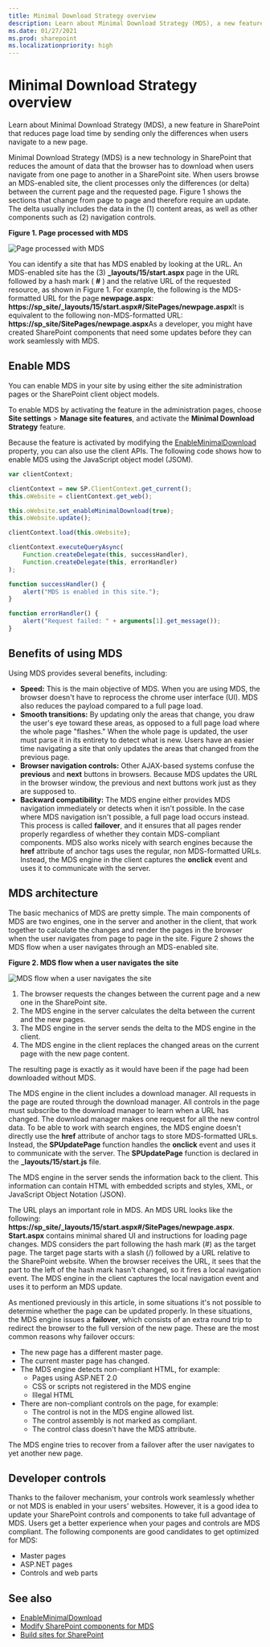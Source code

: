 ```yaml
---
title: Minimal Download Strategy overview
description: Learn about Minimal Download Strategy (MDS), a new feature in SharePoint that reduces page load time by sending only the differences when users navigate to a new page.
ms.date: 01/27/2021
ms.prod: sharepoint
ms.localizationpriority: high
---
```

# Minimal Download Strategy overview

Learn about Minimal Download Strategy (MDS), a new feature in SharePoint that reduces page load time by sending only the differences when users navigate to a new page.

Minimal Download Strategy (MDS) is a new technology in SharePoint that reduces the amount of data that the browser has to download when users navigate from one page to another in a SharePoint site. When users browse an MDS-enabled site, the client processes only the differences (or delta) between the current page and the requested page. Figure 1 shows the sections that change from page to page and therefore require an update. The delta usually includes the data in the (1) content areas, as well as other components such as (2) navigation controls.

**Figure 1. Page processed with MDS**

![Page processed with MDS](../images/MDS_UpdateSections.png)

You can identify a site that has MDS enabled by looking at the URL. An MDS-enabled site has the (3) **_layouts/15/start.aspx** page in the URL followed by a hash mark ( **#** ) and the relative URL of the requested resource, as shown in Figure 1. For example, the following is the MDS-formatted URL for the page **newpage.aspx**: **https://sp_site/_layouts/15/start.aspx#/SitePages/newpage.aspx**It is equivalent to the following non-MDS-formatted URL: **https://sp_site/SitePages/newpage.aspx**As a developer, you might have created SharePoint components that need some updates before they can work seamlessly with MDS. 

## Enable MDS

You can enable MDS in your site by using either the site administration pages or the SharePoint client object models.

To enable MDS by activating the feature in the administration pages, choose **Site settings** > **Manage site features**, and activate the **Minimal Download Strategy** feature.

Because the feature is activated by modifying the  [EnableMinimalDownload](https://msdn.microsoft.com/library/Microsoft.SharePoint.Client.Web.EnableMinimalDownload.aspx) property, you can also use the client APIs. The following code shows how to enable MDS using the JavaScript object model (JSOM).

```javascript
var clientContext;

clientContext = new SP.ClientContext.get_current();
this.oWebsite = clientContext.get_web();

this.oWebsite.set_enableMinimalDownload(true);
this.oWebsite.update();

clientContext.load(this.oWebsite);

clientContext.executeQueryAsync(
    Function.createDelegate(this, successHandler),
    Function.createDelegate(this, errorHandler)
);

function successHandler() {
    alert("MDS is enabled in this site.");
}

function errorHandler() {
    alert("Request failed: " + arguments[1].get_message());
}
```

## Benefits of using MDS

Using MDS provides several benefits, including:

- **Speed:** This is the main objective of MDS. When you are using MDS, the browser doesn't have to reprocess the chrome user interface (UI). MDS also reduces the payload compared to a full page load.
- **Smooth transitions:** By updating only the areas that change, you draw the user's eye toward these areas, as opposed to a full page load where the whole page "flashes." When the whole page is updated, the user must parse it in its entirety to detect what is new. Users have an easier time navigating a site that only updates the areas that changed from the previous page.
- **Browser navigation controls:** Other AJAX-based systems confuse the **previous** and **next** buttons in browsers. Because MDS updates the URL in the browser window, the previous and next buttons work just as they are supposed to.
- **Backward compatibility:** The MDS engine either provides MDS navigation immediately or detects when it isn't possible. In the case where MDS navigation isn't possible, a full page load occurs instead. This process is called **failover**, and it ensures that all pages render properly regardless of whether they contain MDS-compliant components. MDS also works nicely with search engines because the **href** attribute of anchor tags uses the regular, non MDS-formatted URLs. Instead, the MDS engine in the client captures the **onclick** event and uses it to communicate with the server.

## MDS architecture

The basic mechanics of MDS are pretty simple. The main components of MDS are two engines, one in the server and another in the client, that work together to calculate the changes and render the pages in the browser when the user navigates from page to page in the site. Figure 2 shows the MDS flow when a user navigates through an MDS-enabled site.

**Figure 2. MDS flow when a user navigates the site**

![MDS flow when a user navigates the site](../images/MDS_GeneralFlow.png)

1. The browser requests the changes between the current page and a new one in the SharePoint site.
1. The MDS engine in the server calculates the delta between the current and the new pages.
1. The MDS engine in the server sends the delta to the MDS engine in the client.
1. The MDS engine in the client replaces the changed areas on the current page with the new page content.

The resulting page is exactly as it would have been if the page had been downloaded without MDS.

The MDS engine in the client includes a download manager. All requests in the page are routed through the download manager. All controls in the page must subscribe to the download manager to learn when a URL has changed. The download manager makes one request for all the new control data. To be able to work with search engines, the MDS engine doesn't directly use the **href** attribute of anchor tags to store MDS-formatted URLs. Instead, the **SPUpdatePage** function handles the **onclick** event and uses it to communicate with the server. The **SPUpdatePage** function is declared in the **_layouts/15/start.js** file.

The MDS engine in the server sends the information back to the client. This information can contain HTML with embedded scripts and styles, XML, or JavaScript Object Notation (JSON).

The URL plays an important role in MDS. An MDS URL looks like the following: **https://sp_site/_layouts/15/start.aspx#/SitePages/newpage.aspx**. **Start.aspx** contains minimal shared UI and instructions for loading page changes. MDS considers the part following the hash mark (#) as the target page. The target page starts with a slash (/) followed by a URL relative to the SharePoint website. When the browser receives the URL, it sees that the part to the left of the hash mark hasn't changed, so it fires a local navigation event. The MDS engine in the client captures the local navigation event and uses it to perform an MDS update.

As mentioned previously in this article, in some situations it's not possible to determine whether the page can be updated properly. In these situations, the MDS engine issues a **failover**, which consists of an extra round trip to redirect the browser to the full version of the new page. These are the most common reasons why failover occurs:

- The new page has a different master page.
- The current master page has changed.
- The MDS engine detects non-compliant HTML, for example:
  - Pages using ASP.NET 2.0
  - CSS or scripts not registered in the MDS engine
  - Illegal HTML
- There are non-compliant controls on the page, for example:
  - The control is not in the MDS engine allowed list.
  - The control assembly is not marked as compliant.
  - The control class doesn't have the MDS attribute.

The MDS engine tries to recover from a failover after the user navigates to yet another new page.

## Developer controls

Thanks to the failover mechanism, your controls work seamlessly whether or not MDS is enabled in your users' websites. However, it is a good idea to update your SharePoint controls and components to take full advantage of MDS. Users get a better experience when your pages and controls are MDS compliant. The following components are good candidates to get optimized for MDS:

- Master pages
- ASP.NET pages
- Controls and web parts

## See also

- [EnableMinimalDownload](https://msdn.microsoft.com/library/Microsoft.SharePoint.Client.Web.EnableMinimalDownload.aspx)
- [Modify SharePoint components for MDS](modify-sharepoint-components-for-mds.md)
- [Build sites for SharePoint](build-sites-for-sharepoint.md)
